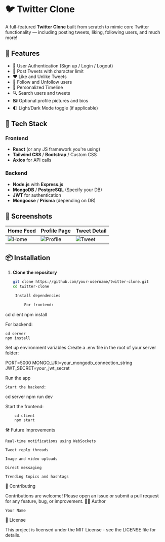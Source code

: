 # 🐦 Twitter Clone

A full-featured **Twitter Clone** built from scratch to mimic core Twitter functionality — including posting tweets, liking, following users, and much more!

## 🚀 Features

- 🔐 User Authentication (Sign up / Login / Logout)
- 📝 Post Tweets with character limit
- ❤️ Like and Unlike Tweets
- 🔄 Follow and Unfollow users
- 📜 Personalized Timeline
- 🔍 Search users and tweets
- 🖼️ Optional profile pictures and bios
- 🌓 Light/Dark Mode toggle (if applicable)

## 🧰 Tech Stack

### Frontend
- **React** (or any JS framework you're using)
- **Tailwind CSS** / **Bootstrap** / Custom CSS
- **Axios** for API calls

### Backend
- **Node.js** with **Express.js**
- **MongoDB** / **PostgreSQL** (Specify your DB)
- **JWT** for authentication
- **Mongoose** / **Prisma** (depending on DB)

## 📸 Screenshots

| Home Feed | Profile Page | Tweet Detail |
|-----------|--------------|--------------|
| ![Home](./screenshots/home.png) | ![Profile](./screenshots/profile.png) | ![Tweet](./screenshots/tweet.png) |

## 📦 Installation

1. **Clone the repository**
   ```bash
   git clone https://github.com/your-username/twitter-clone.git
   cd twitter-clone

    Install dependencies

        For frontend:

cd client
npm install

For backend:

    cd server
    npm install

Set up environment variables Create a .env file in the root of your server folder:

PORT=5000
MONGO_URI=your_mongodb_connection_string
JWT_SECRET=your_jwt_secret

Run the app

    Start the backend:

cd server
npm run dev

Start the frontend:

        cd client
        npm start

🛠️ Future Improvements

    Real-time notifications using WebSockets

    Tweet reply threads

    Image and video uploads

    Direct messaging

    Trending topics and hashtags

🤝 Contributing

Contributions are welcome! Please open an issue or submit a pull request for any feature, bug, or improvement.
🧑‍💻 Author

    Your Name

📄 License

This project is licensed under the MIT License - see the LICENSE file for details.
